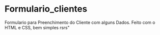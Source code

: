 # Formulario_clientes
Formulario para Preenchimento do Cliente com alguns Dados. Feito com o HTML e CSS, bem simples rsrs"
